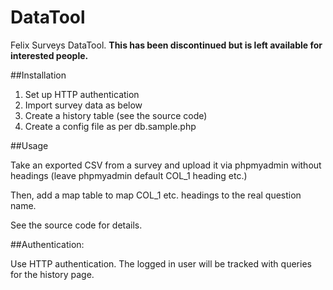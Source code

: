 DataTool
========

Felix Surveys DataTool. **This has been discontinued but is left available for interested people.**

##Installation

1. Set up HTTP authentication
2. Import survey data as below
3. Create a history table (see the source code)
4. Create a config file as per db.sample.php

##Usage

Take an exported CSV from a survey and upload it via phpmyadmin without headings (leave phpmyadmin default COL_1 heading etc.)

Then, add a map table to map COL_1 etc. headings to the real question name.

See the source code for details.

##Authentication:

Use HTTP authentication. The logged in user will be tracked with queries for the history page.
